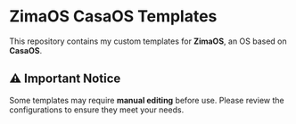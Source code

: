 # ZimaOS CasaOS Templates  

This repository contains my custom templates for **ZimaOS**, an OS based on **CasaOS**.  

## ⚠️ Important Notice  
Some templates may require **manual editing** before use. Please review the configurations to ensure they meet your needs. 
